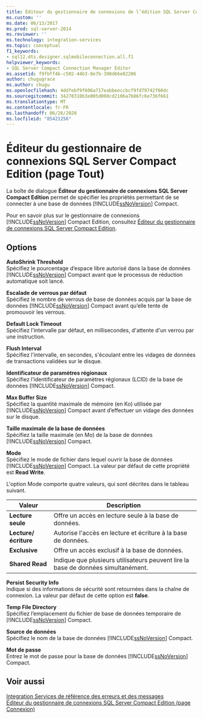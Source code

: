```yaml
---
title: Éditeur du gestionnaire de connexions de l’édition SQL Server Compact (page tout) | Microsoft Docs
ms.custom: ''
ms.date: 06/13/2017
ms.prod: sql-server-2014
ms.reviewer: ''
ms.technology: integration-services
ms.topic: conceptual
f1_keywords:
- sql12.dts.designer.sqlmobileconnection.all.f1
helpviewer_keywords:
- SQL Server Compact Connection Manager Editor
ms.assetid: f9fbff4b-c502-44b3-8e7b-398d66e82206
author: chugugrace
ms.author: chugu
ms.openlocfilehash: 4ddfebf9f606a717eabbeeccbcf9fd79742f60dc
ms.sourcegitcommit: 34278310b3e005d008cd2106a7b86fc6e736f661
ms.translationtype: MT
ms.contentlocale: fr-FR
ms.lasthandoff: 06/26/2020
ms.locfileid: "85421256"
---
```

# <a name="sql-server-compact-edition-connection-manager-editor-all-page"></a>Éditeur du gestionnaire de connexions SQL Server Compact Edition (page Tout)
  La boîte de dialogue **Éditeur du gestionnaire de connexions SQL Server Compact Edition** permet de spécifier les propriétés permettant de se connecter à une base de données [!INCLUDE[ssNoVersion](../includes/ssnoversion-md.md)] Compact.  
  
 Pour en savoir plus sur le gestionnaire de connexions [!INCLUDE[ssNoVersion](../includes/ssnoversion-md.md)] Compact Edition, consultez [Éditeur du gestionnaire de connexions SQL Server Compact Edition](connection-manager/sql-server-compact-edition-connection-manager.md).  
  
## <a name="options"></a>Options  
 **AutoShrink Threshold**  
 Spécifiez le pourcentage d’espace libre autorisé dans la base de données [!INCLUDE[ssNoVersion](../includes/ssnoversion-md.md)] Compact avant que le processus de réduction automatique soit lancé.  
  
 **Escalade de verrous par défaut**  
 Spécifiez le nombre de verrous de base de données acquis par la base de données [!INCLUDE[ssNoVersion](../includes/ssnoversion-md.md)] Compact avant qu’elle tente de promouvoir les verrous.  
  
 **Default Lock Timeout**  
 Spécifiez l'intervalle par défaut, en millisecondes, d'attente d'un verrou par une instruction.  
  
 **Flush Interval**  
 Spécifiez l'intervalle, en secondes, s'écoulant entre les vidages de données de transactions validées sur le disque.  
  
 **Identificateur de paramètres régionaux**  
 Spécifiez l’identificateur de paramètres régionaux (LCID) de la base de données [!INCLUDE[ssNoVersion](../includes/ssnoversion-md.md)] Compact.  
  
 **Max Buffer Size**  
 Spécifiez la quantité maximale de mémoire (en Ko) utilisée par [!INCLUDE[ssNoVersion](../includes/ssnoversion-md.md)] Compact avant d’effectuer un vidage des données sur le disque.  
  
 **Taille maximale de la base de données**  
 Spécifiez la taille maximale (en Mo) de la base de données [!INCLUDE[ssNoVersion](../includes/ssnoversion-md.md)] Compact.  
  
 **Mode**  
 Spécifiez le mode de fichier dans lequel ouvrir la base de données [!INCLUDE[ssNoVersion](../includes/ssnoversion-md.md)] Compact. La valeur par défaut de cette propriété est **Read Write**.  
  
 L'option Mode comporte quatre valeurs, qui sont décrites dans le tableau suivant.  
  
|Valeur|Description|  
|-----------|-----------------|  
|**Lecture seule**|Offre un accès en lecture seule à la base de données.|  
|**Lecture/écriture**|Autorise l'accès en lecture et écriture à la base de données.|  
|**Exclusive**|Offre un accès exclusif à la base de données.|  
|**Shared Read**|Indique que plusieurs utilisateurs peuvent lire la base de données simultanément.|  
  
 **Persist Security Info**  
 Indique si des informations de sécurité sont retournées dans la chaîne de connexion. La valeur par défaut de cette option est **false**.  
  
 **Temp File Directory**  
 Spécifiez l’emplacement du fichier de base de données temporaire de [!INCLUDE[ssNoVersion](../includes/ssnoversion-md.md)] Compact.  
  
 **Source de données**  
 Spécifiez le nom de la base de données [!INCLUDE[ssNoVersion](../includes/ssnoversion-md.md)] Compact.  
  
 **Mot de passe**  
 Entrez le mot de passe pour la base de données [!INCLUDE[ssNoVersion](../includes/ssnoversion-md.md)] Compact.  
  
## <a name="see-also"></a>Voir aussi  
 [Integration Services de référence des erreurs et des messages](../../2014/integration-services/integration-services-error-and-message-reference.md)   
 [Éditeur du gestionnaire de connexions SQL Server Compact Edition &#40;page Connexion&#41;](../../2014/integration-services/sql-server-compact-edition-connection-manager-editor-connection-page.md)  
  
  
